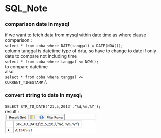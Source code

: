 # SQL_Note
### comparison date in mysql
if we want to fetch data from mysql within date time as where clause comparison :\
<code>select * from coba where DATE(tanggal) = DATE(NOW());</code>\
column tanggal is datetime type of data, so have to change to date if only date to compare not including time\
<code>select * from coba where tanggal <= NOW();</code>\
to compare datetime \
also \
  <code>select * from coba where tanggal <= CURRENT_TIMESTAMP;</code>\
### convert string to date in mysql\
<code>SELECT STR_TO_DATE('21,5,2013','%d,%m,%Y');</code>\
result :\
![alt text](https://github.com/UncalESB/SQL_Note/blob/main/str_to_date_mysql.PNG)
